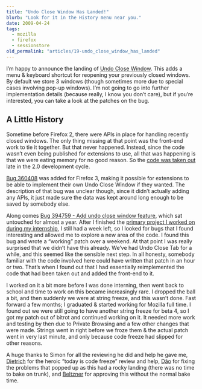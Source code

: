 ```yaml
---
title: "Undo Close Window Has Landed!"
blurb: "Look for it in the History menu near you."
date: 2009-04-24
tags:
  - mozilla
  - firefox
  - sessionstore
old_permalink: "articles/19-undo_close_window_has_landed"
---
```


I’m happy to announce the landing of [Undo Close Window](https://bugzilla.mozilla.org/show_bug.cgi?id=394759). This adds a menu & keyboard shortcut for reopening your previously closed windows. By default we store 3 windows (though sometimes more due to special cases involving pop-up windows). I’m not going to go into further implementation details (because really, I know you don’t care), but if you’re interested, you can take a look at the patches on the bug.

## A Little History

Sometime before Firefox 2, there were APIs in place for handling recently closed windows. The only thing missing at that point was the front-end work to tie it together. But that never happened. Instead, since the code wasn’t even being published for extensions to use, all that was happening is that we were eating memory for no good reason. So the [code was taken out](https://bugzilla.mozilla.org/show_bug.cgi?id=344642) late in the 2.0 development cycle.

[Bug 360408](https://bugzilla.mozilla.org/show_bug.cgi?id=360408) was added for Firefox 3, making it possible for extensions to be able to implement their own Undo Close Window if they wanted. The description of that bug was unclear though, since it didn’t actually adding any APIs, it just made sure the data was kept around long enough to be saved by somebody else.

Along comes [Bug 394759 - Add undo close window feature](https://bugzilla.mozilla.org/show_bug.cgi?id=394759), which sat untouched for almost a year. After I finished the [primary project I worked on during my internship](/posts/passwordmgr-storage), I still had a week left, so I looked for bugs that I found interesting and allowed me to explore a new area of the code. I found this bug and wrote a “working” patch over a weekend. At that point I was really surprised that we didn’t have this already. We’ve had Undo Close Tab for a while, and this seemed like the sensible next step. In all honesty, somebody familiar with the code involved here could have written that patch in an hour or two. That’s when I found out that I had essentially reimplemented the code that had been taken out and added the front-end to it.

I worked on it a bit more before I was done interning, then went back to school and time to work on this became increasingly rare. I dropped the ball a bit, and then suddenly we were at string freeze, and this wasn’t done. Fast forward a few months; I graduated & started working for Mozilla full time. I found out we were still going to have another string freeze for beta 4, so I got my patch out of bitrot and continued working on it. It needed more work and testing by then due to Private Browsing and a few other changes that were made. Strings went in right before we froze them & the actual patch went in very last minute, and only because code freeze had slipped for other reasons.

A huge thanks to Simon for all the reviewing he did and help he gave me, [Dietrich](http://autonome.wordpress.com/) for the heroic “today is code freeze” review and help, [Dão](http://en.design-noir.de/) for fixing the problems that popped up as this had a rocky landing (there was no time to bake on trunk), and [Beltzner](http://beltzner.ca/mike/) for approving this without the normal bake time.
